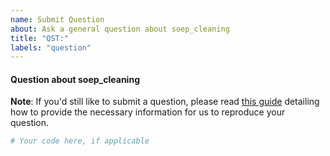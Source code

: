 ```yaml
---
name: Submit Question
about: Ask a general question about soep_cleaning
title: "QST:"
labels: "question"
---
```


#### Question about soep_cleaning

**Note**: If you'd still like to submit a question, please read [this guide](https://matthewrocklin.com/blog/work/2018/02/28/minimal-bug-reports) detailing how to
provide the necessary information for us to reproduce your question.

```python
# Your code here, if applicable
```
